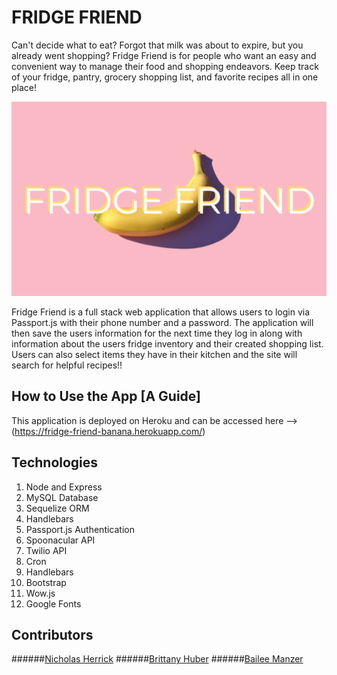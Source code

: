 # FRIDGE FRIEND
Can't decide what to eat? Forgot that milk was about to expire, but you already went shopping? Fridge Friend is for people who want an easy and convenient way to manage their food and shopping endeavors. Keep track of your fridge, pantry, grocery shopping list, and favorite recipes all in one place!

![image](public/images/README.png)

Fridge Friend is a full stack web application that allows users to login via Passport.js with their phone number and a password. The application will then save the users information for the next time they log in along with information about the users fridge inventory and their created shopping list. Users can also select items they have in their kitchen and the site will search for helpful recipes!!

## How to Use the App [A Guide]
This application is deployed on Heroku and can be accessed here --> (https://fridge-friend-banana.herokuapp.com/)

## Technologies
1. Node and Express
2. MySQL Database
3. Sequelize ORM
4. Handlebars
5. Passport.js Authentication
6. Spoonacular API
7. Twilio API
8. Cron
9. Handlebars
10. Bootstrap
11. Wow.js
12. Google Fonts

## Contributors
######[Nicholas Herrick](https://github.com/nicholasherrick)
######[Brittany Huber](https://github.com/bhuber23)
######[Bailee Manzer](https://github.com/baileemmanzer)
